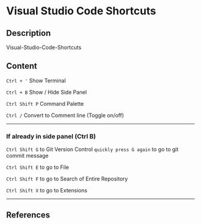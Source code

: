 # Visual Studio Code Shortcuts

## Description

Visual-Studio-Code-Shortcuts

## Content

`Ctrl + '` Show Terminal

`Ctrl + B` Show / Hide Side Panel

`Ctrl Shift P` Command Palette

`Ctrl /` Convert to Comment line (Toggle on/off)

____

### If already in side panel (Ctrl B)

`Ctrl Shift G` to Git Version Control `quickly press G again` to go to git commit message

`Ctrl Shift E` to go to File

`Ctrl Shift F` to go to Search of Entire Repository

`Ctrl Shift X` to go to Extensions

____

## References


